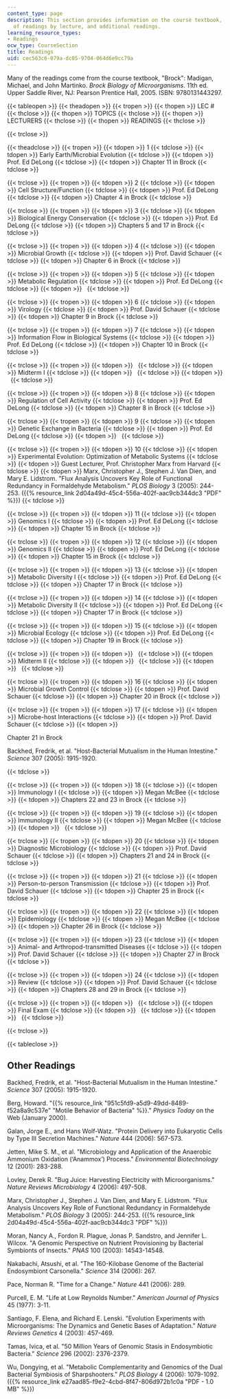 ```yaml
---
content_type: page
description: This section provides information on the course textbook, the schedule
  of readings by lecture, and additional readings.
learning_resource_types:
- Readings
ocw_type: CourseSection
title: Readings
uid: cec563c6-079a-dc05-9704-064d6e9cc79a
---
```


Many of the readings come from the course textbook, "Brock": Madigan, Michael, and John Martinko. _Brock Biology of Microorganisms_. 11th ed. Upper Saddle River, NJ: Pearson Prentice Hall, 2005. ISBN: 9780131443297.

{{< tableopen >}}
{{< theadopen >}}
{{< tropen >}}
{{< thopen >}}
LEC #
{{< thclose >}}
{{< thopen >}}
TOPICS
{{< thclose >}}
{{< thopen >}}
LECTURERS
{{< thclose >}}
{{< thopen >}}
READINGS
{{< thclose >}}

{{< trclose >}}

{{< theadclose >}}
{{< tropen >}}
{{< tdopen >}}
1
{{< tdclose >}}
{{< tdopen >}}
Early Earth/Microbial Evolution
{{< tdclose >}}
{{< tdopen >}}
Prof. Ed DeLong
{{< tdclose >}}
{{< tdopen >}}
Chapter 11 in Brock
{{< tdclose >}}

{{< trclose >}}
{{< tropen >}}
{{< tdopen >}}
2
{{< tdclose >}}
{{< tdopen >}}
Cell Structure/Function
{{< tdclose >}}
{{< tdopen >}}
Prof. Ed DeLong
{{< tdclose >}}
{{< tdopen >}}
Chapter 4 in Brock
{{< tdclose >}}

{{< trclose >}}
{{< tropen >}}
{{< tdopen >}}
3
{{< tdclose >}}
{{< tdopen >}}
Biological Energy Conservation
{{< tdclose >}}
{{< tdopen >}}
Prof. Ed DeLong
{{< tdclose >}}
{{< tdopen >}}
Chapters 5 and 17 in Brock
{{< tdclose >}}

{{< trclose >}}
{{< tropen >}}
{{< tdopen >}}
4
{{< tdclose >}}
{{< tdopen >}}
Microbial Growth
{{< tdclose >}}
{{< tdopen >}}
Prof. David Schauer
{{< tdclose >}}
{{< tdopen >}}
Chapter 6 in Brock
{{< tdclose >}}

{{< trclose >}}
{{< tropen >}}
{{< tdopen >}}
5
{{< tdclose >}}
{{< tdopen >}}
Metabolic Regulation
{{< tdclose >}}
{{< tdopen >}}
Prof. Ed DeLong
{{< tdclose >}}
{{< tdopen >}}
 
{{< tdclose >}}

{{< trclose >}}
{{< tropen >}}
{{< tdopen >}}
6
{{< tdclose >}}
{{< tdopen >}}
Virology
{{< tdclose >}}
{{< tdopen >}}
Prof. David Schauer
{{< tdclose >}}
{{< tdopen >}}
Chapter 9 in Brock
{{< tdclose >}}

{{< trclose >}}
{{< tropen >}}
{{< tdopen >}}
7
{{< tdclose >}}
{{< tdopen >}}
Information Flow in Biological Systems
{{< tdclose >}}
{{< tdopen >}}
Prof. Ed DeLong
{{< tdclose >}}
{{< tdopen >}}
Chapter 10 in Brock
{{< tdclose >}}

{{< trclose >}}
{{< tropen >}}
{{< tdopen >}}
 
{{< tdclose >}}
{{< tdopen >}}
Midterm I
{{< tdclose >}}
{{< tdopen >}}
 
{{< tdclose >}}
{{< tdopen >}}
 
{{< tdclose >}}

{{< trclose >}}
{{< tropen >}}
{{< tdopen >}}
8
{{< tdclose >}}
{{< tdopen >}}
Regulation of Cell Activity
{{< tdclose >}}
{{< tdopen >}}
Prof. Ed DeLong
{{< tdclose >}}
{{< tdopen >}}
Chapter 8 in Brock
{{< tdclose >}}

{{< trclose >}}
{{< tropen >}}
{{< tdopen >}}
9
{{< tdclose >}}
{{< tdopen >}}
Genetic Exchange in Bacteria
{{< tdclose >}}
{{< tdopen >}}
Prof. Ed DeLong
{{< tdclose >}}
{{< tdopen >}}
 
{{< tdclose >}}

{{< trclose >}}
{{< tropen >}}
{{< tdopen >}}
10
{{< tdclose >}}
{{< tdopen >}}
Experimental Evolution: Optimization of Metabolic Systems
{{< tdclose >}}
{{< tdopen >}}
Guest Lecturer, Prof. Christopher Marx from Harvard
{{< tdclose >}}
{{< tdopen >}}
Marx, Christopher J., Stephen J. Van Dien, and Mary E. Lidstrom. "Flux Analysis Uncovers Key Role of Functional Redundancy in Formaldehyde Metabolism." _PLOS Biology_ 3 (2005): 244-253. ({{% resource_link 2d04a49d-45c4-556a-402f-aac9cb344dc3 "PDF" %}})
{{< tdclose >}}

{{< trclose >}}
{{< tropen >}}
{{< tdopen >}}
11
{{< tdclose >}}
{{< tdopen >}}
Genomics I
{{< tdclose >}}
{{< tdopen >}}
Prof. Ed DeLong
{{< tdclose >}}
{{< tdopen >}}
Chapter 15 in Brock
{{< tdclose >}}

{{< trclose >}}
{{< tropen >}}
{{< tdopen >}}
12
{{< tdclose >}}
{{< tdopen >}}
Genomics II
{{< tdclose >}}
{{< tdopen >}}
Prof. Ed DeLong
{{< tdclose >}}
{{< tdopen >}}
Chapter 15 in Brock
{{< tdclose >}}

{{< trclose >}}
{{< tropen >}}
{{< tdopen >}}
13
{{< tdclose >}}
{{< tdopen >}}
Metabolic Diversity I
{{< tdclose >}}
{{< tdopen >}}
Prof. Ed DeLong
{{< tdclose >}}
{{< tdopen >}}
Chapter 17 in Brock
{{< tdclose >}}

{{< trclose >}}
{{< tropen >}}
{{< tdopen >}}
14
{{< tdclose >}}
{{< tdopen >}}
Metabolic Diversity II
{{< tdclose >}}
{{< tdopen >}}
Prof. Ed DeLong
{{< tdclose >}}
{{< tdopen >}}
Chapter 17 in Brock
{{< tdclose >}}

{{< trclose >}}
{{< tropen >}}
{{< tdopen >}}
15
{{< tdclose >}}
{{< tdopen >}}
Microbial Ecology
{{< tdclose >}}
{{< tdopen >}}
Prof. Ed DeLong
{{< tdclose >}}
{{< tdopen >}}
Chapter 19 in Brock
{{< tdclose >}}

{{< trclose >}}
{{< tropen >}}
{{< tdopen >}}
 
{{< tdclose >}}
{{< tdopen >}}
Midterm II
{{< tdclose >}}
{{< tdopen >}}
 
{{< tdclose >}}
{{< tdopen >}}
 
{{< tdclose >}}

{{< trclose >}}
{{< tropen >}}
{{< tdopen >}}
16
{{< tdclose >}}
{{< tdopen >}}
Microbial Growth Control
{{< tdclose >}}
{{< tdopen >}}
Prof. David Schauer
{{< tdclose >}}
{{< tdopen >}}
Chapter 20 in Brock
{{< tdclose >}}

{{< trclose >}}
{{< tropen >}}
{{< tdopen >}}
17
{{< tdclose >}}
{{< tdopen >}}
Microbe-host Interactions
{{< tdclose >}}
{{< tdopen >}}
Prof. David Schauer
{{< tdclose >}}
{{< tdopen >}}


Chapter 21 in Brock

Backhed, Fredrik, et al. "Host-Bacterial Mutualism in the Human Intestine." _Science_ 307 (2005): 1915-1920.


{{< tdclose >}}

{{< trclose >}}
{{< tropen >}}
{{< tdopen >}}
18
{{< tdclose >}}
{{< tdopen >}}
Immunology I
{{< tdclose >}}
{{< tdopen >}}
Megan McBee
{{< tdclose >}}
{{< tdopen >}}
Chapters 22 and 23 in Brock
{{< tdclose >}}

{{< trclose >}}
{{< tropen >}}
{{< tdopen >}}
19
{{< tdclose >}}
{{< tdopen >}}
Immunology II
{{< tdclose >}}
{{< tdopen >}}
Megan McBee
{{< tdclose >}}
{{< tdopen >}}
 
{{< tdclose >}}

{{< trclose >}}
{{< tropen >}}
{{< tdopen >}}
20
{{< tdclose >}}
{{< tdopen >}}
Diagnostic Microbiology
{{< tdclose >}}
{{< tdopen >}}
Prof. David Schauer
{{< tdclose >}}
{{< tdopen >}}
Chapters 21 and 24 in Brock
{{< tdclose >}}

{{< trclose >}}
{{< tropen >}}
{{< tdopen >}}
21
{{< tdclose >}}
{{< tdopen >}}
Person-to-person Transmission
{{< tdclose >}}
{{< tdopen >}}
Prof. David Schauer
{{< tdclose >}}
{{< tdopen >}}
Chapter 25 in Brock
{{< tdclose >}}

{{< trclose >}}
{{< tropen >}}
{{< tdopen >}}
22
{{< tdclose >}}
{{< tdopen >}}
Epidemiology
{{< tdclose >}}
{{< tdopen >}}
Megan McBee
{{< tdclose >}}
{{< tdopen >}}
Chapter 26 in Brock
{{< tdclose >}}

{{< trclose >}}
{{< tropen >}}
{{< tdopen >}}
23
{{< tdclose >}}
{{< tdopen >}}
Animal- and Arthropod-transmitted Diseases
{{< tdclose >}}
{{< tdopen >}}
Prof. David Schauer
{{< tdclose >}}
{{< tdopen >}}
Chapter 27 in Brock
{{< tdclose >}}

{{< trclose >}}
{{< tropen >}}
{{< tdopen >}}
24
{{< tdclose >}}
{{< tdopen >}}
Review
{{< tdclose >}}
{{< tdopen >}}
Prof. David Schauer
{{< tdclose >}}
{{< tdopen >}}
Chapters 28 and 29 in Brock
{{< tdclose >}}

{{< trclose >}}
{{< tropen >}}
{{< tdopen >}}
 
{{< tdclose >}}
{{< tdopen >}}
Final Exam
{{< tdclose >}}
{{< tdopen >}}
 
{{< tdclose >}}
{{< tdopen >}}
 
{{< tdclose >}}

{{< trclose >}}

{{< tableclose >}}

Other Readings
--------------

Backhed, Fredrik, et al. "Host-Bacterial Mutualism in the Human Intestine." _Science_ 307 (2005): 1915-1920.

Berg, Howard. "{{% resource_link "951c5fd9-a5d9-49dd-8489-f52a8a9c537e" "Motile Behavior of Bacteria" %}}." _Physics Today_ on the Web (January 2000).

Galan, Jorge E., and Hans Wolf-Watz. "Protein Delivery into Eukaryotic Cells by Type III Secretion Machines." _Nature_ 444 (2006): 567-573.

Jetten, Mike S. M., et al. "Microbiology and Application of the Anaerobic Ammonium Oxidation (‘Anammox’) Process." _Environmental Biotechnology_ 12 (2001): 283-288.

Lovley, Derek R. "Bug Juice: Harvesting Electricity with Microorganisms." _Nature_ _Reviews Microbiology_ 4 (2006): 497-508.

Marx, Christopher J., Stephen J. Van Dien, and Mary E. Lidstrom. "Flux Analysis Uncovers Key Role of Functional Redundancy in Formaldehyde Metabolism." _PLOS Biology_ 3 (2005): 244-253. ({{% resource_link 2d04a49d-45c4-556a-402f-aac9cb344dc3 "PDF" %}})

Moran, Nancy A., Fordon R. Plague, Jonas P. Sandstro, and Jennifer L. Wilcox. "A Genomic Perspective on Nutrient Provisioning by Bacterial Symbionts of Insects." _PNAS_ 100 (2003): 14543-14548.

Nakabachi, Atsushi, et al. "The 160-Kilobase Genome of the Bacterial Endosymbiont Carsonella." _Science_ 314 (2006): 267.

Pace, Norman R. "Time for a Change." _Nature_ 441 (2006): 289.

Purcell, E. M. "Life at Low Reynolds Number." _American Journal of Physics_ 45 (1977): 3-11.

Santiago, F. Elena, and Richard E. Lenski. "Evolution Experiments with Microorganisms: The Dynamics and Genetic Bases of Adaptation." _Nature_ _Reviews Genetics_ 4 (2003): 457-469.

Tamas, Ivica, et al. "50 Million Years of Genomic Stasis in Endosymbiotic Bacteria." _Science_ 296 (2002): 2376-2379.

Wu, Dongying, et al. "Metabolic Complementarity and Genomics of the Dual Bacterial Symbiosis of Sharpshooters." _PLOS Biology_ 4 (2006): 1079-1092. ({{% resource_link e27aad85-f9e2-4cbd-8f47-806d972b1c0a "PDF - 1.0 MB" %}})